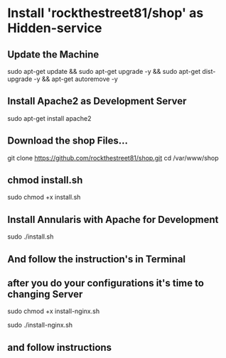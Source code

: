 # Install 'rockthestreet81/shop' as Hidden-service

## Update the Machine
sudo apt-get update && sudo apt-get upgrade -y && sudo apt-get dist-upgrade -y && apt-get autoremove -y 

## Install Apache2 as Development Server
sudo apt-get install apache2

## Download the shop Files...
git clone https://github.com/rockthestreet81/shop.git
cd /var/www/shop

## chmod install.sh
sudo chmod +x install.sh

## Install Annularis with Apache for Development
sudo ./install.sh

## And follow the instruction's in Terminal

## after you do your configurations it's time to changing Server
sudo chmod +x install-nginx.sh

sudo ./install-nginx.sh

## and follow instructions
